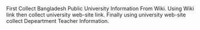 First Collect Bangladesh Public University Information From Wiki. Using Wiki link then collect university web-site link. 
Finally using university web-site collect Depeartment Teacher Information.
